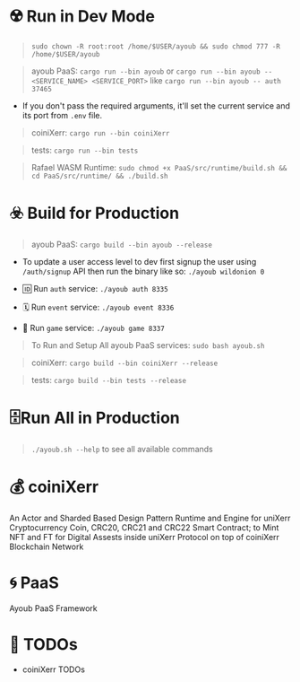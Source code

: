 

# ☢️ Run in Dev Mode

> ```sudo chown -R root:root /home/$USER/ayoub && sudo chmod 777 -R /home/$USER/ayoub```

> ayoub PaaS: ```cargo run --bin ayoub``` or ```cargo run --bin ayoub -- <SERVICE_NAME> <SERVICE_PORT>``` like ```cargo run --bin ayoub -- auth 37465``` 

* If you don't pass the required arguments, it'll set the current service and its port from `.env` file.

> coiniXerr: ```cargo run --bin coiniXerr```

> tests: ```cargo run --bin tests```

> Rafael WASM Runtime: ```sudo chmod +x PaaS/src/runtime/build.sh && cd PaaS/src/runtime/ && ./build.sh```

# ☣️ Build for Production

> ayoub PaaS: ```cargo build --bin ayoub --release```

* To update a user access level to dev first signup the user using `/auth/signup` API then run the binary like so: `./ayoub wildonion 0`

* 🆔 Run `auth` service: ```./ayoub auth 8335```

* 🗓️ Run `event` service: ```./ayoub event 8336```

* 🎲 Run `game` service: ```./ayoub game 8337```

> To Run and Setup All ayoub PaaS services: ```sudo bash ayoub.sh```

> coiniXerr: ```cargo build --bin coiniXerr --release```

> tests: ```cargo build --bin tests --release```

# 🗄️Run All in Production

> ```./ayoub.sh --help``` to see all available commands

# 💰 coiniXerr 

An Actor and Sharded Based Design Pattern Runtime and Engine for uniXerr Cryptocurrency Coin, CRC20, CRC21 and CRC22 Smart Contract; to Mint NFT and FT for Digital Assests inside uniXerr Protocol on top of coiniXerr Blockchain Network

# 🌀 PaaS 

Ayoub PaaS Framework

# 📌 TODOs

* coiniXerr TODOs